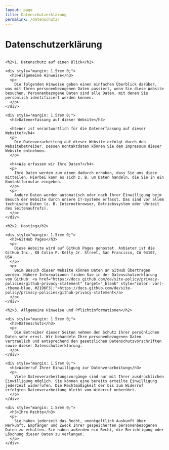 ```yaml
---
layout: page
title: Datenschutzerklärung
permalink: /datenschutz/
---
```


<div style="margin: 2rem 0;">
  <h1>Datenschutzerklärung</h1>
  
  <div style="margin: 2rem 0; text-align: left; max-width: 800px; margin-left: auto; margin-right: auto;">
    
    <h2>1. Datenschutz auf einen Blick</h2>
    
    <div style="margin: 1.5rem 0;">
      <h3>Allgemeine Hinweise</h3>
      <p>
        Die folgenden Hinweise geben einen einfachen Überblick darüber, was mit Ihren personenbezogenen Daten passiert, wenn Sie diese Website besuchen. Personenbezogene Daten sind alle Daten, mit denen Sie persönlich identifiziert werden können.
      </p>
    </div>
    
    <div style="margin: 1.5rem 0;">
      <h3>Datenerfassung auf dieser Website</h3>
      
      <h4>Wer ist verantwortlich für die Datenerfassung auf dieser Website?</h4>
      <p>
        Die Datenverarbeitung auf dieser Website erfolgt durch den Websitebetreiber. Dessen Kontaktdaten können Sie dem Impressum dieser Website entnehmen.
      </p>
      
      <h4>Wie erfassen wir Ihre Daten?</h4>
      <p>
        Ihre Daten werden zum einen dadurch erhoben, dass Sie uns diese mitteilen. Hierbei kann es sich z. B. um Daten handeln, die Sie in ein Kontaktformular eingeben.
      </p>
      <p>
        Andere Daten werden automatisch oder nach Ihrer Einwilligung beim Besuch der Website durch unsere IT-Systeme erfasst. Das sind vor allem technische Daten (z. B. Internetbrowser, Betriebssystem oder Uhrzeit des Seitenaufrufs).
      </p>
    </div>
    
    <h2>2. Hosting</h2>
    
    <div style="margin: 1.5rem 0;">
      <h3>GitHub Pages</h3>
      <p>
        Diese Website wird auf GitHub Pages gehostet. Anbieter ist die GitHub Inc., 88 Colin P. Kelly Jr. Street, San Francisco, CA 94107, USA.
      </p>
      <p>
        Beim Besuch dieser Website können Daten an GitHub übertragen werden. Nähere Informationen finden Sie in der Datenschutzerklärung von GitHub: <a href="https://docs.github.com/de/site-policy/privacy-policies/github-privacy-statement" target="_blank" style="color: var(--theme-blue, #2196F3);">https://docs.github.com/de/site-policy/privacy-policies/github-privacy-statement</a>
      </p>
    </div>
    
    <h2>3. Allgemeine Hinweise und Pflichtinformationen</h2>
    
    <div style="margin: 1.5rem 0;">
      <h3>Datenschutz</h3>
      <p>
        Die Betreiber dieser Seiten nehmen den Schutz Ihrer persönlichen Daten sehr ernst. Wir behandeln Ihre personenbezogenen Daten vertraulich und entsprechend den gesetzlichen Datenschutzvorschriften sowie dieser Datenschutzerklärung.
      </p>
    </div>
    
    <div style="margin: 1.5rem 0;">
      <h3>Widerruf Ihrer Einwilligung zur Datenverarbeitung</h3>
      <p>
        Viele Datenverarbeitungsvorgänge sind nur mit Ihrer ausdrücklichen Einwilligung möglich. Sie können eine bereits erteilte Einwilligung jederzeit widerrufen. Die Rechtmäßigkeit der bis zum Widerruf erfolgten Datenverarbeitung bleibt vom Widerruf unberührt.
      </p>
    </div>
    
    <div style="margin: 1.5rem 0;">
      <h3>Ihre Rechte</h3>
      <p>
        Sie haben jederzeit das Recht, unentgeltlich Auskunft über Herkunft, Empfänger und Zweck Ihrer gespeicherten personenbezogenen Daten zu erhalten. Sie haben außerdem ein Recht, die Berichtigung oder Löschung dieser Daten zu verlangen.
      </p>
    </div>
  </div>
</div>

<style>
h2 {
  color: var(--theme-green, #4CAF50);
  border-bottom: 2px solid var(--theme-blue, #2196F3);
  padding-bottom: 0.5rem;
}

h3 {
  color: var(--theme-blue, #2196F3);
  margin-top: 2rem;
}

h4 {
  color: var(--theme-green, #4CAF50);
  margin-top: 1.5rem;
}
</style>

